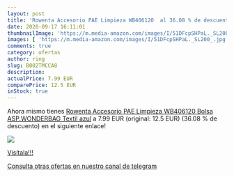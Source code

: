 ```yaml
---
layout: post
title: 'Rowenta Accesorio PAE Limpieza WB406120  al 36.08 % de descuento'
date: 2020-09-17 16:11:01
thumbnailImage: 'https://m.media-amazon.com/images/I/51DFcpSHPaL._SL200_.jpg'
images: [ 'https://m.media-amazon.com/images/I/51DFcpSHPaL._SL200_.jpg' ]
comments: true
category: ofertas
author: ring
slug: B002TMCCA8
description:
actualPrice: 7.99 EUR
comparePrice: 12.5 EUR
inStock: true
---
```


Ahora mismo tienes [Rowenta Accesorio PAE Limpieza WB406120 Bolsa ASP.WONDERBAG  Textil  azul](https://www.amazon.com/dp/B002TMCCA8/?tag=redken08-20) a 7.99 EUR (original: 12.5 EUR) (36.08 %  de descuento) en el siguiente enlace!

[![](https://m.media-amazon.com/images/I/51DFcpSHPaL._SL200_.jpg)](https://www.amazon.com/dp/B002TMCCA8/?tag=redken08-20)

[Visítala!!!](https://www.amazon.com/dp/B002TMCCA8/?tag=redken08-20)

[Consulta otras ofertas en nuestro canal de telegram](https://t.me/s/ofertas25)
